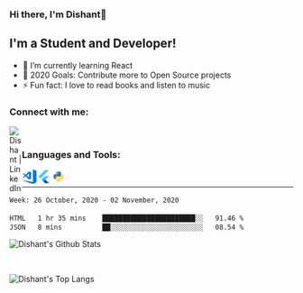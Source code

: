 ### Hi there, I'm Dishant👋

## I'm a Student and Developer!

- 🌱 I’m currently learning React
- 🥅 2020 Goals: Contribute more to Open Source projects
- ⚡ Fun fact: I love to read books and listen to music

### Connect with me:

[<img align="left" alt="Dishant | LinkedIn" width="22px" src="https://cdn.jsdelivr.net/npm/simple-icons@v3/icons/linkedin.svg" />][linkedin]

<br />

### Languages and Tools:

[<img align="left" alt="Visual Studio Code" width="26px" src="https://raw.githubusercontent.com/github/explore/80688e429a7d4ef2fca1e82350fe8e3517d3494d/topics/visual-studio-code/visual-studio-code.png" />]()
[<img align="left" alt="Flutter" width="26px" src="https://raw.githubusercontent.com/github/explore/80688e429a7d4ef2fca1e82350fe8e3517d3494d/topics/flutter/flutter.png" />][flutter]
[<img align="left" alt="Flutter" width="26px" src="https://raw.githubusercontent.com/github/explore/80688e429a7d4ef2fca1e82350fe8e3517d3494d/topics/python/python.png" />]()
<br />

---

<!--START_SECTION:waka-->
```text
Week: 26 October, 2020 - 02 November, 2020

HTML   1 hr 35 mins    ███████████████████████░░   91.46 % 
JSON   8 mins          ██░░░░░░░░░░░░░░░░░░░░░░░   08.54 % 
```
<!--END_SECTION:waka-->

![Dishant's Github Stats](https://github-readme-stats.vercel.app/api?username=thisis-dc4&count_private=true&show_icons=true&theme=vue)

<br />

![Dishant's Top Langs](https://github-readme-stats.vercel.app/api/top-langs/?username=thisis-dc4&theme=vue&layout=compact)


[linkedin]: https://linkedin.com/in/dishant-chaudhary-477a1119b
[flutter]: https://flutter.dev
